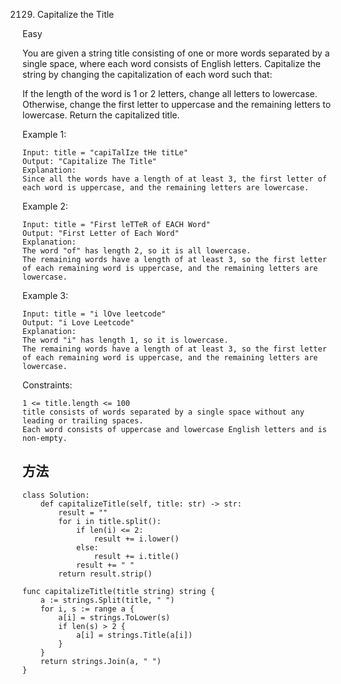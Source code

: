 2129. Capitalize the Title
    
Easy


You are given a string title consisting of one or more words separated by a single space, where each word consists of English letters. Capitalize the string by changing the capitalization of each word such that:

If the length of the word is 1 or 2 letters, change all letters to lowercase.
Otherwise, change the first letter to uppercase and the remaining letters to lowercase.
Return the capitalized title.

 

Example 1:

```
Input: title = "capiTalIze tHe titLe"
Output: "Capitalize The Title"
Explanation:
Since all the words have a length of at least 3, the first letter of each word is uppercase, and the remaining letters are lowercase.
```

Example 2:

```
Input: title = "First leTTeR of EACH Word"
Output: "First Letter of Each Word"
Explanation:
The word "of" has length 2, so it is all lowercase.
The remaining words have a length of at least 3, so the first letter of each remaining word is uppercase, and the remaining letters are lowercase.
```

Example 3:

```
Input: title = "i lOve leetcode"
Output: "i Love Leetcode"
Explanation:
The word "i" has length 1, so it is lowercase.
The remaining words have a length of at least 3, so the first letter of each remaining word is uppercase, and the remaining letters are lowercase.
```

Constraints:

```
1 <= title.length <= 100
title consists of words separated by a single space without any leading or trailing spaces.
Each word consists of uppercase and lowercase English letters and is non-empty.
```



## 方法


```
class Solution:
    def capitalizeTitle(self, title: str) -> str:
        result = ""
        for i in title.split():
            if len(i) <= 2:
                result += i.lower()
            else:
                result += i.title()
            result += " "
        return result.strip()
```



```
func capitalizeTitle(title string) string {
	a := strings.Split(title, " ")
	for i, s := range a {
		a[i] = strings.ToLower(s)
		if len(s) > 2 {
			a[i] = strings.Title(a[i])
		}
	}
	return strings.Join(a, " ")
}

```